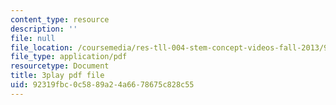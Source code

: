 ```yaml
---
content_type: resource
description: ''
file: null
file_location: /coursemedia/res-tll-004-stem-concept-videos-fall-2013/92319fbc0c5889a24a6678675c828c55_3gxNrc_EEN8.pdf
file_type: application/pdf
resourcetype: Document
title: 3play pdf file
uid: 92319fbc-0c58-89a2-4a66-78675c828c55
---
```

